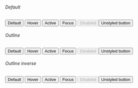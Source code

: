 <h6>Default</h6>
<button class="usa-button ">Default</button>
<button class="usa-button  usa-button--hover">Hover</button>
<button class="usa-button  usa-button--active">Active</button>
<button class="usa-button  usa-focus">Focus</button>
<button class="usa-button " disabled>Disabled</button><button class="usa-button  usa-button--unstyled">Unstyled button</button>

<h6>Outline</h6>
<button class="usa-button usa-button--outline">Default</button>
<button class="usa-button usa-button--outline usa-button--hover">Hover</button>
<button class="usa-button usa-button--outline usa-button--active">Active</button>
<button class="usa-button usa-button--outline usa-focus">Focus</button>
<button class="usa-button usa-button--outline" disabled>Disabled</button><button class="usa-button usa-button--outline usa-button--unstyled">Unstyled button</button>

<h6>Outline inverse</h6>
<div class="bg-base-darkest padding-1" style="MAX-WIDTH: fit-content">
<button class="usa-button usa-button--outline usa-button--inverse">Default</button>
<button class="usa-button usa-button--outline usa-button--inverse usa-button--hover">Hover</button>
<button class="usa-button usa-button--outline usa-button--inverse usa-button--active">Active</button>
<button class="usa-button usa-button--outline usa-button--inverse usa-focus">Focus</button>
<button class="usa-button usa-button--outline usa-button--inverse" disabled>Disabled</button><button class="usa-button usa-button--outline usa-button--inverse usa-button--unstyled">Unstyled button</button>
</div>
